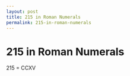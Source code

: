 ```yaml
---
layout: post
title: 215 in Roman Numerals
permalink: 215-in-roman-numerals
---
```


# 215 in Roman Numerals

215 = CCXV
